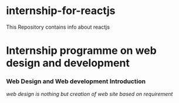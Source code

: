 # internship-for-reactjs
This Repository contains info about reactjs
# Internship programme on web design and development
### Web Design and Web development Introduction
*web design is nothing but creation of web site based on requirement*
